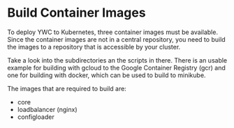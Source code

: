 # Build Container Images

To deploy YWC to Kubernetes, three container images must be available.
Since the container images are not in a central repository, you need to build the images to a repository that is accessible by your cluster.

Take a look into the subdirectories an the scripts in there.
There is an usable example for building with gcloud to the Google Container Registry (gcr)
and one for building with docker, which can be used to build to minikube.

The images that are required to build are:
- core
- loadbalancer (nginx)
- configloader
